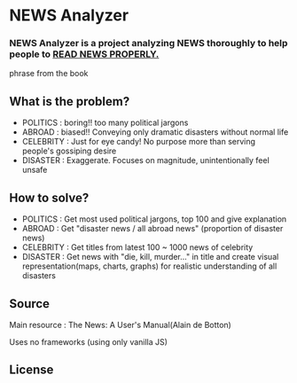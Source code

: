 # NEWS Analyzer

### NEWS Analyzer is a project analyzing NEWS thoroughly to help people to <ins>READ NEWS PROPERLY.</ins>

phrase from the book

## What is the problem?

- POLITICS : boring!! too many political jargons
- ABROAD : biased!! Conveying only dramatic disasters without normal life
- CELEBRITY : Just for eye candy! No purpose more than serving people's gossiping desire
- DISASTER : Exaggerate. Focuses on magnitude, unintentionally feel unsafe

## How to solve?

- POLITICS : Get most used political jargons, top 100 and give explanation
- ABROAD : Get "disaster news / all abroad news" (proportion of disaster news)
- CELEBRITY : Get titles from latest 100 ~ 1000 news of celebrity
- DISASTER : Get news with "die, kill, murder..." in title and create visual representation(maps, charts, graphs) for realistic understanding of all disasters

## Source

Main resource : The News: A User's Manual(Alain de Botton)

Uses no frameworks (using only vanilla JS)

## License
